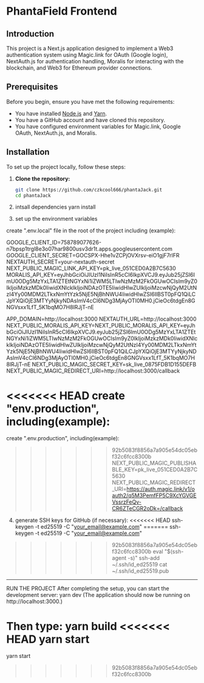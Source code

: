 # PhantaField Frontend

## Introduction

This project is a Next.js application designed to implement a Web3 authentication system using Magic.link for OAuth (Google login), NextAuth.js for authentication handling, Moralis for interacting with the blockchain, and Web3 for Ethereum provider connections.

## Prerequisites

Before you begin, ensure you have met the following requirements:

- You have installed [Node.js](https://nodejs.org/) and [Yarn](https://yarnpkg.com/).
- You have a GitHub account and have cloned this repository.
- You have configured environment variables for Magic.link, Google OAuth, NextAuth.js, and Moralis.

## Installation

To set up the project locally, follow these steps:

1. **Clone the repository:**

   ```sh
   git clone https://github.com/czkcool666/phantaJack.git
   cd phantaJack

2. intsall dependencies
   yarn install

3. set up the environment variables

create ".env.local" file in the root of the project including (example):


GOOGLE_CLIENT_ID=758789077626-n7bpsp1trgl8e3o07har9800usv3dr1t.apps.googleusercontent.com
GOOGLE_CLIENT_SECRET=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
NEXTAUTH_SECRET=your-nextauth-secret
NEXT_PUBLIC_MAGIC_LINK_API_KEY=pk_live_051CED0A2B7C5630
MORALIS_API_KEY=eyJhbGciOiJIUzI1NiIsInR5cCI6IkpXVCJ9.eyJub25jZSI6ImU0ODg5MzYxLTA1ZTEtNGYxNi1iZWM5LTIwNzMzM2FkOGUwOCIsIm9yZ0lkIjoiMzkzMDk0IiwidXNlcklkIjoiNDAzOTE5IiwidHlwZUlkIjoiMzcwNjQyM2UtNzI4Yy00MDM2LTkxNmYtYzk5NjE5NjBhNWU4IiwidHlwZSI6IlBST0pFQ1QiLCJpYXQiOjE3MTYyNjkyNDAsImV4cCI6NDg3MjAyOTI0MH0.jCieOc6tdgEn8GNGVsxx1LfT_5K1bqMO7H8lRJjT-nE

APP_DOMAIN=http://localhost:3000
NEXTAUTH_URL=http://localhost:3000
NEXT_PUBLIC_MORALIS_API_KEY=NEXT_PUBLIC_MORALIS_API_KEY=eyJhbGciOiJIUzI1NiIsInR5cCI6IkpXVCJ9.eyJub25jZSI6ImU0ODg5MzYxLTA1ZTEtNGYxNi1iZWM5LTIwNzMzM2FkOGUwOCIsIm9yZ0lkIjoiMzkzMDk0IiwidXNlcklkIjoiNDAzOTE5IiwidHlwZUlkIjoiMzcwNjQyM2UtNzI4Yy00MDM2LTkxNmYtYzk5NjE5NjBhNWU4IiwidHlwZSI6IlBST0pFQ1QiLCJpYXQiOjE3MTYyNjkyNDAsImV4cCI6NDg3MjAyOTI0MH0.jCieOc6tdgEn8GNGVsxx1LfT_5K1bqMO7H8lRJjT-nE
NEXT_PUBLIC_MAGIC_SECRET_KEY=sk_live_0875FDB1D155DEFB
NEXT_PUBLIC_MAGIC_REDIRECT_URI=http://localhost:3000/callback

<<<<<<< HEAD
create "env.production", including(example):
=======
create ".env.production", including(example):
>>>>>>> 92b5083f8856a7a905e54dc05ebf32c6fcc8300b
NEXT_PUBLIC_MAGIC_PUBLISHABLE_KEY=pk_live_051CED0A2B7C5630
NEXT_PUBLIC_MAGIC_REDIRECT_URI=https://auth.magic.link/v1/oauth2/q5M3PemfFP5C9XcYGVGEVssrzFeQv-CR6ZTeCGR2oDk=/callback




4. generate SSH keys for GitHub (if necessary):
<<<<<<< HEAD
   ssh-keygen -t ed25519 -C "your_email@example.com"
=======
ssh-keygen -t ed25519 -C "your_email@example.com"
>>>>>>> 92b5083f8856a7a905e54dc05ebf32c6fcc8300b
eval "$(ssh-agent -s)"
ssh-add ~/.ssh/id_ed25519
cat ~/.ssh/id_ed25519.pub

---------------------------------------------------------------
RUN THE PROJECT
After completing the setup, you can start the development server:
yarn dev 
(The application should now be running on http://localhost:3000.)

Then type:
yarn build
<<<<<<< HEAD
yarn start
=======
yarn start
>>>>>>> 92b5083f8856a7a905e54dc05ebf32c6fcc8300b
